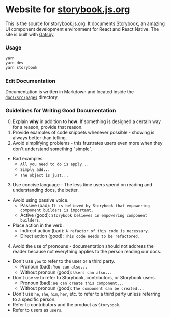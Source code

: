 # Website for [storybook.js.org](https://storybook.js.org)

This is the source for [storybook.js.org](https://storybook.js.org). It documents [Storybook](https://github.com/storybooks/storybook), an amazing UI component development environment for React and React Native. The site is built with [Gatsby](https://github.com/gatsbyjs/gatsby).

### Usage

```sh
yarn
yarn dev
yarn storybook
```

### Edit Documentation

Documentation is written in Markdown and located inside the [`docs/src/pages`](https://github.com/storybooks/storybook/tree/master/docs/src/pages) directory.

### Guidelines for Writing Good Documentation

0. Explain **why** in addition to **how**. If something is designed a certain way for a reason, provide that reason.
1. Provide examples of code snippets whenever possible - showing is always better than telling.
2. Avoid simplifying problems - this frustrates users even more when they don't understand something "simple".
* Bad examples:
  - `All you need to do is apply...`
  - `Simply add...`
  - `The object is just...`
3. Use concise language - The less time users spend on reading and understanding docs, the better.
* Avoid using passive voice.
  - Passive (bad): `It is believed by Storybook that empowering component builders is important.`
  - Active (good): `Storybook believes in empowering component builders.`
* Place action in the verb.
  - Indirect action (bad): `A refactor of this code is necessary`.
  - Direct action (good): `This code needs to be refactored`.
4. Avoid the use of pronouns - documentation should not address the reader because not everything applies to the person reading our docs.
* Don't use `you` to refer to the user or a third party.
  - Pronoun (bad): `You can also...`
  - Without pronoun (good): `Users can also...`
* Don't use `we` to refer to Storybook, contributors, or Storybook users.
  - Pronoun (bad): `We can create this component...`
  - Without pronoun (good): `The component can be created...`
* Don't use `he`, `she`, `him`, `her`, etc. to refer to a third party unless referring to a specific person.
* Refer to contributors and the product as `Storybook`.
* Refer to users as `users`.
